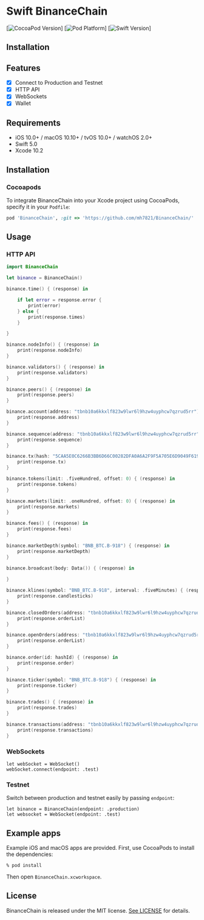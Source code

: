# Swift BinanceChain

[![CocoaPod Version](https://img.shields.io/badge/version-1.0.0-blue.svg)]
[![Pod Platform](https://img.shields.io/badge/platform-ios%20%7C%20macos%20%7C%20watchos%20%7C%20tvos-blueviolet.svg)]
[![Swift Version](https://img.shields.io/badge/swift-5.0-brightgreen.svg)]


## Installation

## Features

- [x] Connect to Production and Testnet
- [x] HTTP API
- [x] WebSockets
- [x] Wallet

## Requirements

- iOS 10.0+ / macOS 10.10+ / tvOS 10.0+ / watchOS 2.0+
- Swift 5.0
- Xcode 10.2

## Installation

### Cocoapods

To integrate BinanceChain into your Xcode project using CocoaPods, specify it in your `Podfile`:

```ruby
pod 'BinanceChain', :git => 'https://github.com/mh7821/BinanceChain/'
```

## Usage

### HTTP API

```swift
import BinanceChain

let binance = BinanceChain()

binance.time() { (response) in

    if let error = response.error {
        print(error)
    } else {
        print(response.times)
    }

}

binance.nodeInfo() { (response) in
    print(response.nodeInfo)
}

binance.validators() { (response) in
    print(response.validators)
}

binance.peers() { (response) in
    print(response.peers)
}

binance.account(address: "tbnb10a6kkxlf823w9lwr6l9hzw4uyphcw7qzrud5rr") { (response) in
    print(response.address)
}

binance.sequence(address: "tbnb10a6kkxlf823w9lwr6l9hzw4uyphcw7qzrud5rr") { (response) in
    print(response.sequence)
}

binance.tx(hash: "5CAA5E0C6266B3BB6D66C00282DFA0A6A2F9F5A705E6D9049F619B63E1BE43FF") { (response) in
    print(response.tx)
}

binance.tokens(limit: .fiveHundred, offset: 0) { (response) in
    print(response.tokens)
}

binance.markets(limit: .oneHundred, offset: 0) { (response) in
    print(response.markets)
}

binance.fees() { (response) in
    print(response.fees)
}

binance.marketDepth(symbol: "BNB_BTC.B-918") { (response) in
    print(response.marketDepth)
}

binance.broadcast(body: Data()) { (response) in
    
}

binance.klines(symbol: "BNB_BTC.B-918", interval: .fiveMinutes) { (response) in
    print(response.candlesticks)
}

binance.closedOrders(address: "tbnb10a6kkxlf823w9lwr6l9hzw4uyphcw7qzrud5rr") { (response) in
    print(response.orderList)
}

binance.openOrders(address: "tbnb10a6kkxlf823w9lwr6l9hzw4uyphcw7qzrud5rr") { (response) in
    print(response.orderList)
}

binance.order(id: hashId) { (response) in
    print(response.order)
}

binance.ticker(symbol: "BNB_BTC.B-918") { (response) in
    print(response.ticker)
}

binance.trades() { (response) in
    print(response.trades)
}

binance.transactions(address: "tbnb10a6kkxlf823w9lwr6l9hzw4uyphcw7qzrud5rr") { (response) in
    print(response.transactions)
}
```

### WebSockets

```
let webSocket = WebSocket()
webSocket.connect(endpoint: .test)
```

### Testnet

Switch between production and testnet easily by passing `endpoint`:

```
let binance = BinanceChain(endpoint: .production)
let websocket = WebSocket(endpoint: .test)
```

## Example apps

Example iOS and macOS apps are provided. First, use CocoaPods to install the dependencies:

```
% pod install
```

Then open `BinanceChain.xcworkspace`.

## License

BinanceChain is released under the MIT license. [See LICENSE](https://github.com/mh7821/Alamofire/blob/master/LICENSE) for details.
